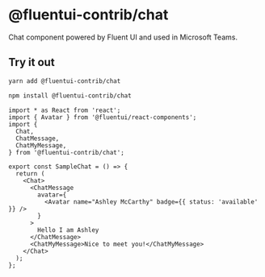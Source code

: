 # @fluentui-contrib/chat

Chat component powered by Fluent UI and used in Microsoft Teams.

## Try it out

```sh
yarn add @fluentui-contrib/chat

npm install @fluentui-contrib/chat
```


```tsx
import * as React from 'react';
import { Avatar } from '@fluentui/react-components';
import {
  Chat,
  ChatMessage,
  ChatMyMessage,
} from '@fluentui-contrib/chat';

export const SampleChat = () => {
  return (
    <Chat>
      <ChatMessage
        avatar={
          <Avatar name="Ashley McCarthy" badge={{ status: 'available' }} />
        }
      >
        Hello I am Ashley
      </ChatMessage>
      <ChatMyMessage>Nice to meet you!</ChatMyMessage>
    </Chat>
  );
};
```
